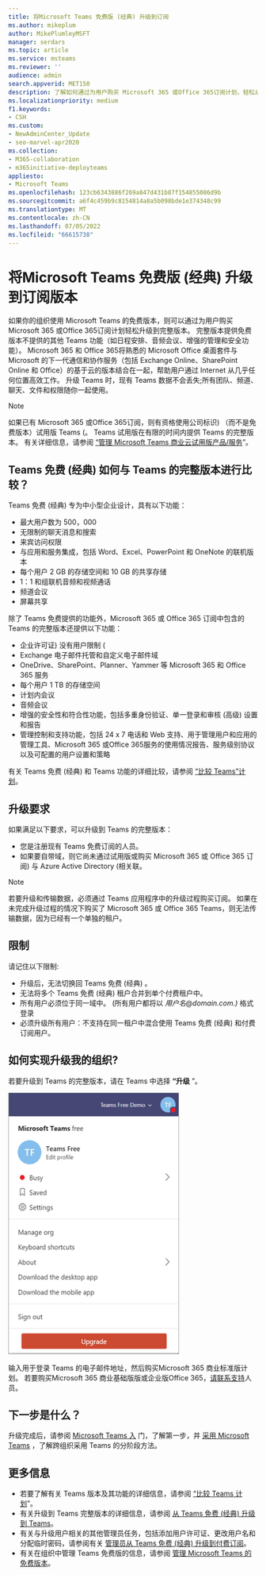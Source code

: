 ```yaml
---
title: 将Microsoft Teams 免费版 (经典) 升级到订阅
ms.author: mikeplum
author: MikePlumleyMSFT
manager: serdars
ms.topic: article
ms.service: msteams
ms.reviewer: ''
audience: admin
search.appverid: MET150
description: 了解如何通过为用户购买 Microsoft 365 或Office 365订阅计划，轻松从 Microsoft Teams 的免费版本升级到完整版本。
ms.localizationpriority: medium
f1.keywords:
- CSH
ms.custom:
- NewAdminCenter_Update
- seo-marvel-apr2020
ms.collection:
- M365-collaboration
- m365initiative-deployteams
appliesto:
- Microsoft Teams
ms.openlocfilehash: 123cb6343886f269a847d431b87f154855086d9b
ms.sourcegitcommit: a6f4c459b9c8154814a8a5b098bde1e374348c99
ms.translationtype: MT
ms.contentlocale: zh-CN
ms.lasthandoff: 07/05/2022
ms.locfileid: "66615738"
---
```

# <a name="upgrade-microsoft-teams-free-classic-to-subscription-version"></a>将Microsoft Teams 免费版 (经典) 升级到订阅版本

如果你的组织使用 Microsoft Teams 的免费版本，则可以通过为用户购买 Microsoft 365 或Office 365订阅计划轻松升级到完整版本。 完整版本提供免费版本不提供的其他 Teams 功能（如日程安排、音频会议、增强的管理和安全功能）。 Microsoft 365 和 Office 365将熟悉的 Microsoft Office 桌面套件与 Microsoft 的下一代通信和协作服务（包括 Exchange Online、SharePoint Online 和 Office）的基于云的版本结合在一起，帮助用户通过 Internet 从几乎任何位置高效工作。 升级 Teams 时，现有 Teams 数据不会丢失;所有团队、频道、聊天、文件和权限随你一起使用。

> [!NOTE]
> 如果已有 Microsoft 365 或Office 365订阅，则有资格使用公司标识) （而不是免费版本）试用版 Teams (。 Teams 试用版在有限的时间内提供 Teams 的完整版本。 有关详细信息，请参阅 [“管理 Microsoft Teams 商业云试用版产品/服务](./teams-exploratory.md)”。

## <a name="how-does-teams-free-classic-compare-to-the-full-version-of-teams"></a>Teams 免费 (经典) 如何与 Teams 的完整版本进行比较？

Teams 免费 (经典) 专为中小型企业设计，具有以下功能：

- 最大用户数为 500，000
- 无限制的聊天消息和搜索
- 来宾访问权限
- 与应用和服务集成，包括 Word、Excel、PowerPoint 和 OneNote 的联机版本
- 每个用户 2 GB 的存储空间和 10 GB 的共享存储
- 1：1 和组联机音频和视频通话
- 频道会议
- 屏幕共享

除了 Teams 免费提供的功能外，Microsoft 365 或 Office 365 订阅中包含的 Teams 的完整版本还提供以下功能：

- 企业许可证) 没有用户限制 (
- Exchange 电子邮件托管和自定义电子邮件域
- OneDrive、SharePoint、Planner、Yammer 等 Microsoft 365 和 Office 365 服务
- 每个用户 1 TB 的存储空间
- 计划内会议
- 音频会议
- 增强的安全性和符合性功能，包括多重身份验证、单一登录和审核 (高级) 设置和报告
- 管理控制和支持功能，包括 24 x 7 电话和 Web 支持、用于管理用户和应用的管理工具、Microsoft 365 或Office 365服务的使用情况报告、服务级别协议以及可配置的用户设置和策略

有关 Teams 免费 (经典) 和 Teams 功能的详细比较，请参阅 [“比较 Teams”计划](https://products.office.com/microsoft-teams/free)。

## <a name="upgrade-requirements"></a>升级要求

如果满足以下要求，可以升级到 Teams 的完整版本：

- 您是注册现有 Teams 免费订阅的人员。
- 如果要自带域，则它尚未通过试用版或购买 Microsoft 365 或 Office 365 订阅) 与 Azure Active Directory (相关联。

> [!NOTE]
> 若要升级和传输数据，必须通过 Teams 应用程序中的升级过程购买订阅。 如果在未完成升级过程的情况下购买了 Microsoft 365 或 Office 365 Teams，则无法传输数据，因为已经有一个单独的租户。

## <a name="limitations"></a>限制

请记住以下限制:

- 升级后，无法切换回 Teams 免费 (经典) 。
- 无法将多个 Teams 免费 (经典) 租户合并到单个付费租户中。
- 所有用户必须位于同一域中。  (所有用户都将以 *用户名*@*domain.com.)* 格式登录
- 必须升级所有用户：不支持在同一租户中混合使用 Teams 免费 (经典) 和付费订阅用户。

## <a name="how-do-i-upgrade-my-organization"></a>如何实现升级我的组织?

若要升级到 Teams 的完整版本，请在 Teams 中选择 **“升级** ”。

![显示“升级”按钮的屏幕截图。](media/teams-freemium-upgrade-image1.png)

输入用于登录 Teams 的电子邮件地址，然后购买Microsoft 365 商业标准版计划。 若要购买Microsoft 365 商业基础版版或企业版Office 365，[请联系支持](https://portal.office.com/support/altusupport.aspx?app=teamsfreeupgrade)人员。

## <a name="whats-next"></a>下一步是什么？

升级完成后，请参阅 [Microsoft Teams 入](get-started-with-teams-quick-start.md) 门，了解第一步，并 [采用 Microsoft Teams](adopt-microsoft-teams-landing-page.md) ，了解跨组织采用 Teams 的分阶段方法。

## <a name="more-information"></a>更多信息

- 若要了解有关 Teams 版本及其功能的详细信息，请参阅 [“比较 Teams 计划](https://products.office.com/microsoft-teams/free)”。
- 有关升级到 Teams 完整版本的详细信息，请参阅 [从 Teams 免费 (经典) 升级到 Teams](https://support.office.com/article/Upgrade-from-Teams-free-to-Teams-29475bbd-a34f-4175-9b33-d44430f8ad39)。
- 有关与升级用户相关的其他管理员任务，包括添加用户许可证、更改用户名和分配临时密码，请参阅有关 [管理员从 Teams 免费 (经典) 升级到付费订阅](https://support.office.com/article/for-admins-upgrading-from-teams-free-to-a-paid-subscription-75a95e7f-001e-42d0-a787-ae8b992d5a52)。
- 有关在组织中管理 Teams 免费版的信息，请参阅 [管理 Microsoft Teams 的免费版本](manage-freemium.md)。